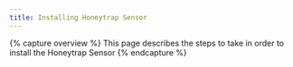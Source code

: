 ```yaml
---
title: Installing Honeytrap Sensor
---
```


{% capture overview %}
This page describes the steps to take in order to install the Honeytrap Sensor
{% endcapture %}



